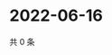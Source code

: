# 2022-06-16

共 0 条

<!-- BEGIN WEIBO -->
<!-- 最后更新时间 Thu Jun 16 2022 19:00:41 GMT+0800 (China Standard Time) -->

<!-- END WEIBO -->
